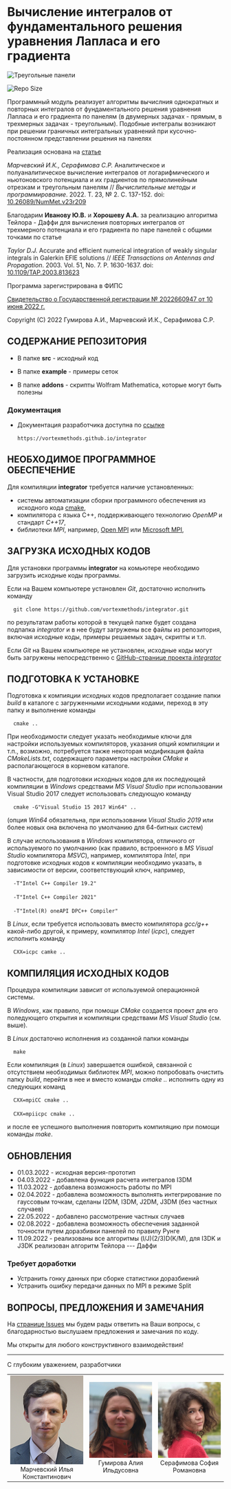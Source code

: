 Вычисление интегралов от фундаментального решения уравнения Лапласа и его градиента 
===================================================================================

![Треугольные панели](https://media.arxiv-vanity.com/render-output/6021340/x16.png "Треугольные панели на поверхностной сетке")

![Repo Size](https://img.shields.io/github/repo-size/vortexmethods/integrator.svg)


Программный модуль реализует алгоритмы вычислния однократных и повторных интегралов от фундаментального решения уравнения Лапласа и его градиента по панелям (в двумерных задачах - прямым, в трехмерных задачах - треугольным). Подобные интегралы возникают при решении граничных интегральных уравнений при кусочно-постоянном представлении решения на панелях

Реализация основана на [статье](https://num-meth.ru/index.php/journal/article/view/1203)

*Марчевский И.К., Серафимова С.Р.* Аналитическое и полуаналитическое вычисление интегралов от логарифмического и ньютоновского потенциала и их градиентов по прямолинейным отрезкам и треугольным панелям // *Вычислительные методы и программирование*. 2022. Т. 23, № 2. С. 137-152. doi: [10.26089/NumMet.v23r209](https://doi.org/10.26089/NumMet.v23r209)

Благодарим **Иванову Ю.В.** и **Хорошеву А.А.** за реализацию алгоритма Тейлора - Даффи для вычисления повторных интегралов от трехмерного потенциала и его градиента по паре панелей с общими точками по статье

*Taylor D.J.* Accurate and efficient numerical integration of weakly singular integrals in Galerkin EFIE solutions // *IEEE Transactions on Antennas and Propagation*. 2003. Vol. 51, No. 7. P. 1630-1637. doi: [10.1109/TAP.2003.813623](https://doi.org/10.1109/TAP.2003.813623)


Программа зарегистрирована в ФИПС 

[Свидетельство о Государственной регистрации № 2022660947 от 10 июня 2022 г.](https://new.fips.ru/registers-doc-view/fips_servlet?DB=EVM&DocNumber=2022660947&TypeFile=html)

Copyright (C) 2022 Гумирова А.И., Марчевский И.К., Серафимова С.Р.

СОДЕРЖАНИЕ РЕПОЗИТОРИЯ
----------------------

* В папке **src** - исходный код

* В папке **example** - примеры сеток

* В папке **addons** - скрипты Wolfram Mathematica, которые могут быть полезны

### Документация
* Документация разработчика доступна по [ссылке](https://vortexmethods.github.io/integrator)

      https://vortexmethods.github.io/integrator

НЕОБХОДИМОЕ ПРОГРАММНОЕ ОБЕСПЕЧЕНИЕ
-----------------------------------

Для компиляции **integrator** требуется наличие установленных: 

* системы автоматизации сборки программного обеспечения из исходного кода [cmake](https://cmake.org/),
* компилятора с языка C++, поддерживающего технологию *OpenMP* и стандарт *С++17*,
* библиотеки *MPI*, например, [Open MPI](https://www.open-mpi.org/) или [Microsoft MPI](https://docs.microsoft.com/en-us/message-passing-interface/microsoft-mpi),

ЗАГРУЗКА ИСХОДНЫХ КОДОВ
-----------------------

Для установки программы **integrator** на комьютере необходимо загрузить исходные коды программы.

Если на Вашем компьютере установлен *Git*, достаточно исполнить команду 

      git clone https://github.com/vortexmethods/integrator.git

по результатам работы которой в текущей папке будет создана подпапка *integrator* и в нее будут загружены все файлы из репозитория, включая исходные коды, примеры решаемых задач, скрипты и т.п.
	  
Если *Git* на Вашем компьютере не установлен, исходные коды могут быть загружены непосредственно с [GitHub-странице проекта *integrator*](https://github.com/vortexmethods/integrator)


ПОДГОТОВКА К УСТАНОВКЕ
----------------------
  
Подготовка к компияции исходных кодов предполагает создание папки *build* в каталоге с загруженными исходными кодами, переход в эту папку и выполнение команды 

      cmake ..
	  
При необходимости следует указать необходимые ключи для настройки используемых компиляторов, указания опций компиляции и т.п., возможно, потребуется также некоторая модификация файла *CMakeLists.txt*, содержащего параметры настройки *CMake* и располагающегося в корневом каталоге.

В частности, для подготовки исходных кодов для их последующей компиляции в *Windows* средствами *MS Visual Studio* при использовании Visual Studio 2017 следует использовать следующую команду 

      cmake -G"Visual Studio 15 2017 Win64" ..
	  
(опция *Win64* обязательна, при использовании *Visual Studio 2019* или более новых она включена по умолчанию для 64-битных систем)
	  
	  
В случае использования в *Windows* компилятора, отличного от используемого по умолчанию (как правило, встроенного в *MS Visual Studio* компилятора *MSVC*), например, компилятора *Intel*, при подготовке исходных кодов к компиляции необходимо указать, в зависимости от версии, соответствующий ключ, например,
	  
      -T"Intel C++ Compiler 19.2"
	  
	  -T"Intel C++ Compiler 2021"
	  
	  -T"Intel(R) oneAPI DPC++ Compiler"
	  
В *Linux*, если требуется использовать вместо компилятора *gcc/g++* какой-либо другой, к примеру, компилятор *Intel* (*icpc*), следует исполнить команду

	  CXX=icpc camke ..
  

КОМПИЛЯЦИЯ ИСХОДНЫХ КОДОВ
-------------------------	  
	  
Процедура компиляции зависит от используемой операционной системы. 

В *Windows*, как правило, при помощи *CMake* создается проект для его поледующего открытия и компиляции средствами *MS Visual Studio* (см. выше). 

В *Linux* достаточно исполнения из созданной папки команды

      make

Если компиляция (в *Linux*) завершается ошибкой, связанной с отсутствием необходимых библиотек *MPI*, можно попробовать очистить папку *build*, перейти в нее и вместо команды *cmake ..* исполнить одну из следующих команд

      CXX=mpiCC cmake ..
	  
	  CXX=mpiicpc cmake ..
	  	  
и после ее успешного выполнения повторить компиляцию при помощи команды *make*.	  

ОБНОВЛЕНИЯ
----------

* 01.03.2022 - исходная версия-прототип
* 04.03.2022 - добавлена функция расчета интегралов I3DM
* 11.03.2022 - добавлена возможность работы по MPI
* 02.04.2022 - добавлена возможность выполнять интегрирование по гауссовым точкам, сделаны I2DM, I3DM, J2DM, J3DM (без частных случаев)
* 22.05.2022 - добавлено рассмотрение частных случаев
* 02.08.2022 - добавлена возможность обеспечения заданной точности путем доразбивки панелей по правилу Рунге
* 11.09.2022 - реализованы все алгоритмы (I/J)(2/3)D(K/M), для I3DK и J3DK реализован алгоритм Тейлора --- Даффи

### Требует доработки
* Устранить гонку данных при сборке статистики доразбиений
* Устранить ошибку передачи данных по MPI в режиме Split


ВОПРОСЫ, ПРЕДЛОЖЕНИЯ И ЗАМЕЧАНИЯ
--------------------------------

На [странице Issues](https://github.com/vortexmethods/integrator/issues) мы будем рады ответить на Ваши вопросы, с благодарностью выслушаем предложения и замечания по коду.

Мы открыты для любого конструктивного взаимодействия!


---
С глубоким уважением,
разработчики

<table width="500" border="0" cellpadding="5">

<tr>

<td align="center" valign="center" width="20%">
<img src="https://raw.githubusercontent.com/vortexmethods/VM2D/master/docs/_static/authors/Marchevsky.jpg" alt="Марчевский И.К."/>
<br />
Марчевский Илья Константинович
</td>

<td align="center" valign="center" width="20%">
<img src="https://raw.githubusercontent.com/vortexmethods/VM2D/master/docs/_static/authors/Gumirova.jpg" alt="Гумирова А.И."/>
<br />
Гумирова Алия Ильдусовна
</td>

<td align="center" valign="center" width="20%">
<img src="https://raw.githubusercontent.com/vortexmethods/VM2D/master/docs/_static/authors/Serafimova.jpg" alt="Серафимова С.Р."/>
<br />
Серафимова София Романовна
</td>

</tr>

</table>

